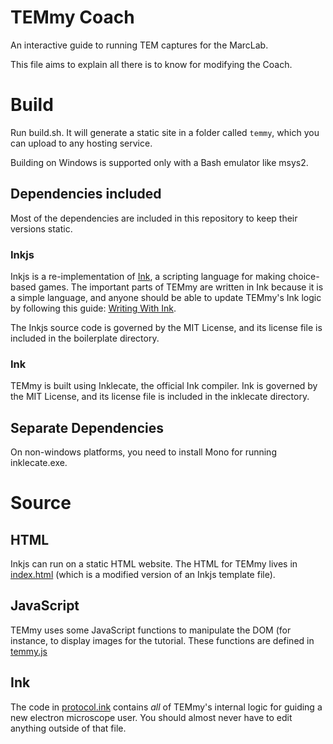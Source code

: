 TEMmy Coach
===========

An interactive guide to running TEM captures for the MarcLab.

This file aims to explain all there is to know for modifying the Coach.

# Build

Run build.sh. It will generate a static site in a folder called `temmy`, which you can upload to any hosting service.

Building on Windows is supported only with a Bash emulator like msys2.

## Dependencies included

Most of the dependencies are included in this repository to keep their versions static.

### Inkjs

Inkjs is a re-implementation of [Ink](http:www.inklestudios.com/ink/), a scripting language for making choice-based games. The important parts of TEMmy are written in Ink because it is a simple language, and anyone should be able to update TEMmy's Ink logic by following this guide: [Writing With Ink](http:github.com/inkle/ink/blob/master/Documentation/WritingWithInk.md).

The Inkjs source code is governed by the MIT License, and its license file is included in the boilerplate directory.

### Ink

TEMmy is built using Inklecate, the official Ink compiler. Ink is governed by the MIT License, and its license file is included in the inklecate directory.

## Separate Dependencies

On non-windows platforms, you need to install Mono for running inklecate.exe.

# Source

## HTML

Inkjs can run on a static HTML website. The HTML for TEMmy lives in [index.html](index.html) (which is a modified version of an Inkjs template file).

## JavaScript

TEMmy uses some JavaScript functions to manipulate the DOM (for instance, to display images for the tutorial. These functions are defined in [temmy.js](temmy.js)

## Ink

The code in [protocol.ink](protocol.ink) contains *all* of TEMmy's internal logic for guiding a new electron microscope user. You should almost never have to edit anything outside of that file.